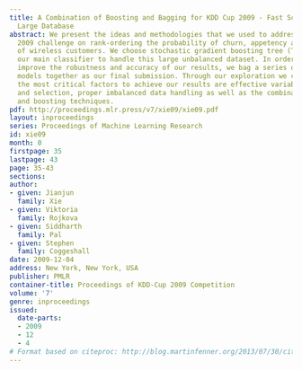 ```yaml
---
title: A Combination of Boosting and Bagging for KDD Cup 2009 - Fast Scoring on a
  Large Database
abstract: We present the ideas and methodologies that we used to address the KDD Cup
  2009 challenge on rank-ordering the probability of churn, appetency and up-selling
  of wireless customers. We choose stochastic gradient boosting tree (TreeNet ®) as
  our main classifier to handle this large unbalanced dataset. In order to further
  improve the robustness and accuracy of our results, we bag a series of boosted tree
  models together as our final submission. Through our exploration we conclude that
  the most critical factors to achieve our results are effective variable preprocessing
  and selection, proper imbalanced data handling as well as the combination of bagging
  and boosting techniques.
pdf: http://proceedings.mlr.press/v7/xie09/xie09.pdf
layout: inproceedings
series: Proceedings of Machine Learning Research
id: xie09
month: 0
firstpage: 35
lastpage: 43
page: 35-43
sections: 
author:
- given: Jianjun
  family: Xie
- given: Viktoria
  family: Rojkova
- given: Siddharth
  family: Pal
- given: Stephen
  family: Coggeshall
date: 2009-12-04
address: New York, New York, USA
publisher: PMLR
container-title: Proceedings of KDD-Cup 2009 Competition
volume: '7'
genre: inproceedings
issued:
  date-parts:
  - 2009
  - 12
  - 4
# Format based on citeproc: http://blog.martinfenner.org/2013/07/30/citeproc-yaml-for-bibliographies/
---
```

